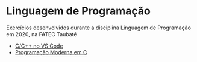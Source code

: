 # Linguagem de Programação

Exercícios desenvolvidos durante a disciplina Linguagem de Programação em 2020, na FATEC Taubaté

- [C/C++ no VS Code]
- [Programação Moderna em C]


[C/C++ no VS Code]: https://code.visualstudio.com/docs/languages/cpp
[Programação Moderna em C]: https://www.mentebinaria.com.br/treinamentos/programa%C3%A7%C3%A3o-moderna-em-c/
